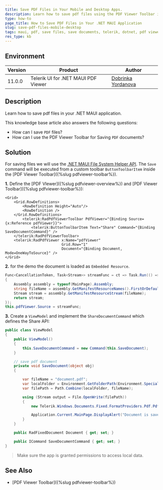 ```yaml
---
title: Save PDF Files in Your Mobile and Desktop Apps.
description: Learn how to save pdf files using the PDF Viewer Toolbar in your .NET MAUI application.
type: how-to
page_title: How to Save PDF Files in Your .NET MAUI Application
slug: save-pdf-files-mobile-desktop
tags: maui, pdf, save files, save documents, telerik, dotnet, pdf viewer
res_type: kb
---
```


## Environment

| Version | Product | Author | 
| --- | --- | ---- | 
| 11.0.0 | Telerik UI for .NET MAUI PDF Viewer | [Dobrinka Yordanova](https://www.telerik.com/blogs/author/dobrinka-yordanova) | 


## Description

Learn how to save pdf files in your .NET MAUI application.

This knowledge base article also answers the following questions:
- How can I save `PDF` files?
- How can I use the PDF Viewer Toolbar for Saving `PDF` documents?

## Solution

For saving files we will use the [.NET MAUI File System Helper API](https://learn.microsoft.com/en-us/dotnet/maui/platform-integration/storage/file-system-helpers?view=net-maui-9.0&tabs=android). The `Save` command will be executed from a custom toolbar `ButtonToolbarItem` inside the [PDF Viewer Toolbar]({%slug pdfviewer-toolbar%}).

**1.** Define the [PDF VIewer]({%slug pdfviewer-overview%}) and [PDF Viewer Toolbar]({%slug pdfviewer-toolbar%}):

```XAML
<Grid>
	<Grid.RowDefinitions>
		<RowDefinition Height="Auto"/>
		<RowDefinition />
	</Grid.RowDefinitions>
		<telerik:RadPdfViewerToolbar PdfViewer="{Binding Source={x:Reference pdfViewer}}">
			<telerik:ButtonToolbarItem Text="Share" Command="{Binding SaveDocumentCommand}" />
	</telerik:RadPdfViewerToolbar>
	<telerik:RadPdfViewer x:Name="pdfViewer" 
						  Grid.Row="1"
                          Document="{Binding Document, Mode=OneWayToSource}" />
</Grid>
```

**2.** for the demo the document is loaded as `Embedded Resource`.

```C#
Func<CancellationToken, Task<Stream>> streamFunc = ct => Task.Run(() =>
{
	Assembly assembly = typeof(MainPage).Assembly;
	string fileName = assembly.GetManifestResourceNames().FirstOrDefault(n => n.Contains("pdf-overview.pdf"));
	Stream stream = assembly.GetManifestResourceStream(fileName);
	return stream;
});
this.pdfViewer.Source = streamFunc;
```

**3.** Create a `ViewModel` and implement the `ShareDocumentCommand` which defines the Share API:

```C#
public class ViewModel
{
	public ViewModel()
	{
		this.SaveDocumentCommand = new Command(this.SaveDocument);
	}

	// save pdf document
	private void SaveDocument(object obj)
	{

		var fileName = "document.pdf";
		var localFolder = Environment.GetFolderPath(Environment.SpecialFolder.LocalApplicationData);
		var filePath = Path.Combine(localFolder, fileName);

		using (Stream output = File.OpenWrite(filePath))
		{
			new Telerik.Windows.Documents.Fixed.FormatProviders.Pdf.PdfFormatProvider().Export(this.Document, output);

			Application.Current.MainPage.DisplayAlert("Document is saved to local application data: ", filePath, "OK");
		}
	}

	public RadFixedDocument Document { get; set; }

	public ICommand SaveDocumentCommand { get; set; }
}
```

> Make sure the app is granted permissions to access local data.

## See Also

- [PDF Viewer Toolbar]({%slug pdfviewer-toolbar%})